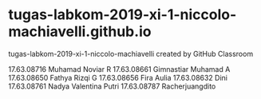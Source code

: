 # tugas-labkom-2019-xi-1-niccolo-machiavelli.github.io
tugas-labkom-2019-xi-1-niccolo-machiavelli created by GitHub Classroom

17.63.08716 Muhamad Noviar R
17.63.08661 Gimnastiar Muhamad A
17.63.08650 Fathya Rizqi G
17.63.08656 Fira Aulia
17.63.08632 Dini
17.63.08761 Nadya Valentina Putri
17.63.08787 Racherjuangdito
